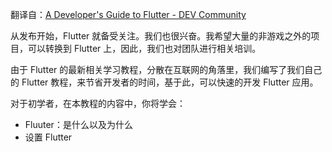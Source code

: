 翻译自：[A Developer's Guide to Flutter - DEV Community](https://dev.to/solutelabs/a-developer-s-guide-to-flutter-37f1)



从发布开始，Flutter 就备受关注。我们也很兴奋。我希望大量的非游戏之外的项目，可以转换到 Flutter 上，因此，我们也对团队进行相关培训。



由于 Flutter 的最新相关学习教程，分散在互联网的角落里，我们编写了我们自己的 Flutter 教程，来节省开发者的时间，基于此，可以快速的开发 Flutter 应用。



对于初学者，在本教程的内容中，你将学会：

- Fluuter：是什么以及为什么
- 设置 Flutter

